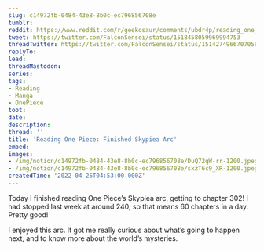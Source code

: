 ```yaml
---
slug: c14972fb-0484-43e8-8b0c-ec796856708e
tumblr:
reddit: https://www.reddit.com/r/geekosaur/comments/ubdr4p/reading_one_piece_finished_skypiea_arc/
tweet: https://twitter.com/FalconSensei/status/1518458059969994753
threadTwitter: https://twitter.com/FalconSensei/status/1514274966707056646
replyTo:
lead:
threadMastodon:
series:
tags:
- Reading
- Manga
- OnePiece
toot:
date:
description:
thread: ''
title: 'Reading One Piece: Finished Skypiea Arc'
embed:
images:
- /img/notion/c14972fb-0484-43e8-8b0c-ec796856708e/DuQ72qW-rr-1200.jpeg
- /img/notion/c14972fb-0484-43e8-8b0c-ec796856708e/sxzT6c9_XR-1200.jpeg
createdTime: '2022-04-25T04:53:00.000Z'
---
```


 Today I finished reading One Piece’s Skypiea arc, getting to chapter 302! I had stopped last week at around 240, so that means 60 chapters in a day. Pretty good!

I enjoyed this arc. It got me really curious about what’s going to happen next, and to know more about the world’s mysteries.